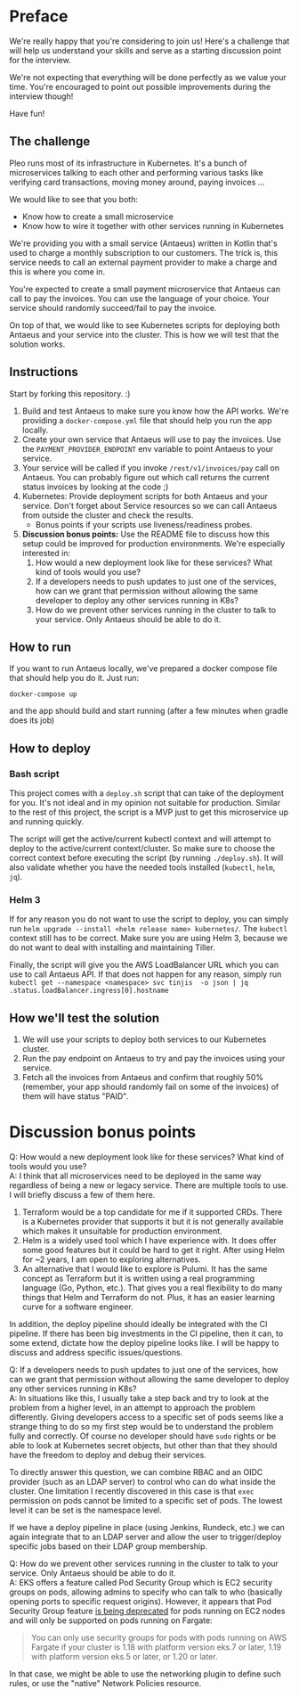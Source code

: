 # Preface

We're really happy that you're considering to join us! Here's a challenge that will help us understand your skills and serve as a starting discussion point for the interview.

We're not expecting that everything will be done perfectly as we value your time. You're encouraged to point out possible improvements during the interview though!

Have fun!

## The challenge

Pleo runs most of its infrastructure in Kubernetes. It's a bunch of microservices talking to each other and performing various tasks like verifying card transactions, moving money around, paying invoices ...

We would like to see that you both:
- Know how to create a small microservice
- Know how to wire it together with other services running in Kubernetes

We're providing you with a small service (Antaeus) written in Kotlin that's used to charge a monthly subscription to our customers. The trick is, this service needs to call an external payment provider to make a charge and this is where you come in.

You're expected to create a small payment microservice that Antaeus can call to pay the invoices. You can use the language of your choice. Your service should randomly succeed/fail to pay the invoice.

On top of that, we would like to see Kubernetes scripts for deploying both Antaeus and your service into the cluster. This is how we will test that the solution works.

## Instructions

Start by forking this repository. :)

1. Build and test Antaeus to make sure you know how the API works. We're providing a `docker-compose.yml` file that should help you run the app locally.
2. Create your own service that Antaeus will use to pay the invoices. Use the `PAYMENT_PROVIDER_ENDPOINT` env variable to point Antaeus to your service.
3. Your service will be called if you invoke `/rest/v1/invoices/pay` call on Antaeus. You can probably figure out which call returns the current status invoices by looking at the code ;)
4. Kubernetes: Provide deployment scripts for both Antaeus and your service. Don't forget about Service resources so we can call Antaeus from outside the cluster and check the results.
    - Bonus points if your scripts use liveness/readiness probes.
5. **Discussion bonus points:** Use the README file to discuss how this setup could be improved for production environments. We're especially interested in:
    1. How would a new deployment look like for these services? What kind of tools would you use?
    2. If a developers needs to push updates to just one of the services, how can we grant that permission without allowing the same developer to deploy any other services running in K8s?
    3. How do we prevent other services running in the cluster to talk to your service. Only Antaeus should be able to do it.

## How to run

If you want to run Antaeus locally, we've prepared a docker compose file that should help you do it. Just run:
```
docker-compose up
```
and the app should build and start running (after a few minutes when gradle does its job)

## How to deploy

### Bash script
This project comes with a `deploy.sh` script that can take of the deployment for you. It's not ideal and in my opinion not
suitable for production. Similar to the rest of this project, the script is a MVP just to get this microservice up and running
quickly.

The script will get the active/current kubectl context and will attempt to deploy to the active/current context/cluster.
So make sure to choose the correct context before executing the script (by running `./deploy.sh`). It will also validate whether you have the needed tools installed (`kubectl`, `helm`, `jq`).

### Helm 3
If for any reason you do not want to use the script to deploy, you can simply run `helm upgrade --install <helm release name> kubernetes/`.
The `kubectl` context still has to be correct. Make sure you are using Helm 3, because we do not want to deal with installing and maintaining Tiller.


Finally, the script will give you the AWS LoadBalancer URL which you can use to call Antaeus API. If that does not happen for any reason, simply run `kubectl get --namespace <namespace> svc tinjis  -o json | jq .status.loadBalancer.ingress[0].hostname`
## How we'll test the solution

1. We will use your scripts to deploy both services to our Kubernetes cluster.
2. Run the pay endpoint on Antaeus to try and pay the invoices using your service.
3. Fetch all the invoices from Antaeus and confirm that roughly 50% (remember, your app should randomly fail on some of the invoices) of them will have status "PAID".

# Discussion bonus points
Q: How would a new deployment look like for these services? What kind of tools would you use?  
A: I think that all microservices need to be deployed in the same way regardless of being a new or legacy
service. There are multiple tools to use. I will briefly discuss a few of them here. 
   1. Terraform would be a top candidate for me if it supported CRDs. There is a Kubernetes provider that supports it but it 
   is not generally available which makes it unsuitable for production environment. 
   2. Helm is a widely used tool which I have experience with. It does offer some good features but it could be hard to get it 
      right. After using Helm for ~2 years, I am open to exploring alternatives.
   3. An alternative that I would like to explore is Pulumi. It has the same concept as Terraform but it is written using
      a real programming language (Go, Python, etc.). That gives you a real flexibility to do many things that Helm and
      Terraform do not. Plus, it has an easier learning curve for a software engineer.
      
In addition, the deploy pipeline should ideally be integrated with the CI pipeline. If there has been big investments in
the CI pipeline, then it can, to some extend, dictate how the deploy pipeline looks like. I will be happy to discuss and
address specific issues/questions.

Q: If a developers needs to push updates to just one of the services, how can we grant that permission without allowing the same developer to deploy any other services running in K8s?  
A: In situations like this, I usually take a step back and try to look at the problem from a higher level, in an attempt
to approach the problem differently. Giving developers access to a specific set of pods seems like a strange thing to do so
my first step would be to understand the problem fully and correctly. Of course no developer should have `sudo` rights or
be able to look at Kubernetes secret objects, but other than that they should have the freedom to deploy and debug their
services. 

To directly answer this question, we can combine RBAC and an OIDC provider (such as an LDAP server) to control who can do what
inside the cluster. One limitation I recently discovered in this case is that `exec` permission on pods cannot be limited to a specific
set of pods. The lowest level it can be set is the namespace level.

If we have a deploy pipeline in place (using Jenkins, Rundeck, etc.) we can again integrate that to an LDAP server and allow
the user to trigger/deploy specific jobs based on their LDAP group membership.

Q: How do we prevent other services running in the cluster to talk to your service. Only Antaeus should be able to do it.  
A: EKS offers a feature called Pod Security Group which is EC2 security groups on pods, allowing admins to specify who can
talk to who (basically opening ports to specific request origins). However, it appears that Pod Security Group feature [is
being deprecated](https://docs.aws.amazon.com/eks/latest/userguide/security-groups-for-pods.html) for pods running on EC2 
nodes and will only be supported on pods running on Fargate:
> You can only use security groups for pods with pods running on AWS Fargate if your cluster is 1.18 with platform version eks.7 or later, 1.19 with platform version eks.5 or later, or 1.20 or later.

In that case, we might be able to use the networking plugin to define such rules, or use the "native" Network Policies resource. 
